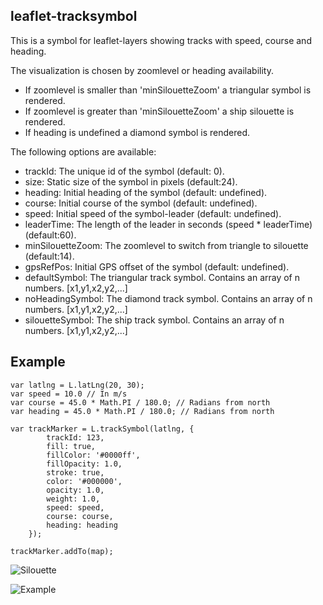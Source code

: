 leaflet-tracksymbol
-------------------

This is a symbol for leaflet-layers showing tracks with speed, course and heading.


The visualization is chosen by zoomlevel or heading availability.
 * If zoomlevel is smaller than 'minSilouetteZoom' a triangular symbol is rendered.
 * If zoomlevel is greater than 'minSilouetteZoom' a ship silouette is rendered.
 * If heading is undefined a diamond symbol is rendered.


The following options are available:
 * trackId: The unique id of the symbol (default: 0).
 * size: Static size of the symbol in pixels (default:24).
 * heading: Initial heading of the symbol (default: undefined).
 * course: Initial course of the symbol (default: undefined).
 * speed: Initial speed of the symbol-leader (default: undefined).
 * leaderTime: The length of the leader in seconds (speed * leaderTime) (default:60).
 * minSilouetteZoom: The zoomlevel to switch from triangle to silouette (default:14).
 * gpsRefPos: Initial GPS offset of the symbol (default: undefined).
 * defaultSymbol: The triangular track symbol. Contains an array of n numbers. [x1,y1,x2,y2,...]
 * noHeadingSymbol: The diamond track symbol. Contains an array of n numbers. [x1,y1,x2,y2,...]
 * silouetteSymbol: The ship track symbol. Contains an array of n numbers. [x1,y1,x2,y2,...]


Example
-------

	var latlng = L.latLng(20, 30);
	var speed = 10.0 // In m/s
	var course = 45.0 * Math.PI / 180.0; // Radians from north
	var heading = 45.0 * Math.PI / 180.0; // Radians from north

	var trackMarker = L.trackSymbol(latlng, {
        	trackId: 123,
       		fill: true,
        	fillColor: '#0000ff',
        	fillOpacity: 1.0,
        	stroke: true,
        	color: '#000000',
       		opacity: 1.0,
       		weight: 1.0,
        	speed: speed,
        	course: course,
        	heading: heading
      	});

	trackMarker.addTo(map);


![Silouette](https://raw.githubusercontent.com/lethexa/leaflet-tracksymbol/gh-pages/silouette.png)

![Example](https://raw.githubusercontent.com/lethexa/leaflet-tracksymbol/gh-pages/example.png)

